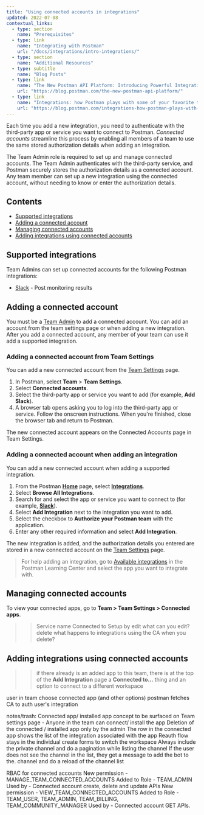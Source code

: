 ```yaml
---
title: "Using connected accounts in integrations"
updated: 2022-07-08
contextual_links:
  - type: section
    name: "Prerequisites"
  - type: link
    name: "Integrating with Postman"
    url: "/docs/integrations/intro-integrations/"
  - type: section
    name: "Additional Resources"
  - type: subtitle
    name: "Blog Posts"
  - type: link
    name: "The New Postman API Platform: Introducing Powerful Integrations"
    url: "https://blog.postman.com/the-new-postman-api-platform/"
  - type: link
    name: "Integrations: how Postman plays with some of your favorite tools"
    url: "https://blog.postman.com/integrations-how-postman-plays-with-some-of-your-favorite-tools/"
---
```


Each time you add a new integration, you need to authenticate with the third-party app or service you want to connect to Postman. _Connected accounts_ streamline this process by enabling all members of a team to use the same stored authorization details when adding an integration.

The Team Admin role is required to set up and manage connected accounts. The Team Admin authenticates with the third-party service, and Postman securely stores the authorization details as a connected account. Any team member can set up a new integration using the connected account, without needing to know or enter the authorization details.

## Contents

* [Supported integrations](#supported-integrations)
* [Adding a connected account](#adding-a-connected-account)
* [Managing connected accounts](#managing-connected-accounts)
* [Adding integrations using connected accounts](#adding-integrations-using-connected-accounts)

## Supported integrations

Team Admins can set up connected accounts for the following Postman integrations:

* [Slack](/docs/integrations/available-integrations/slack/) - Post monitoring results

## Adding a connected account

You must be a [Team Admin](/docs/collaborating-in-postman/roles-and-permissions/#team-roles) to add a connected account. You can add an account from the team settings page or when adding a new integration. After you add a connected account, any member of your team can use it add a supported integration.

### Adding a connected account from Team Settings

You can add a new connected account from the [Team Settings](https://app.getpostman.com/dashboard/teams/edit) page.

1. In Postman, select **Team** > **Team Settings**.
1. Select **Connected accounts**.
1. Select the third-party app or service you want to add (for example, **Add Slack**).
1. A browser tab opens asking you to log into the third-party app or service. Follow the onscreen instructions. When you're finished, close the browser tab and return to Postman.

The new connected account appears on the Connected Accounts page in Team Settings.

### Adding a connected account when adding an integration

You can add a new connected account when adding a supported integration.

1. From the Postman **[Home](https://go.postman.co/home)** page, select **[Integrations](https://go.postman.co/integrations)**.
1. Select **Browse All Integrations**.
1. Search for and select the app or service you want to connect to (for example, **[Slack](https://go.postman.co/integrations/service/slack)**).
1. Select **Add Integration** next to the integration you want to add.
1. Select the checkbox to **Authorize your Postman team** with the application.
1. Enter any other required information and select **Add Integration**.

The new integration is added, and the authorization details you entered are stored in a new connected account on the [Team Settings](https://app.getpostman.com/dashboard/teams/edit) page.

> For help adding an integration, go to [Available integrations](/docs/integrations/available-integrations/apimatic/) in the Postman Learning Center and select the app you want to integrate with.

## Managing connected accounts

To view your connected apps, go to **Team > Team Settings > Connected apps**.

>> Service name     Connected to     Setup by
>>  edit
>>      what can you edit?
>> delete
>>      what happens to integrations using the CA when you delete?

## Adding integrations using connected accounts

>> if there already is an added app to this team, there is at the top of the **Add Integration** page a **Connected to...** thing and an option to connect to a different workspace

user in team
choose connected app (and other options)
postman fetches CA to auth user's integration

notes/trash:
Connected app/ installed app concept to be surfaced on Team settings page - Anyone in the team can connect/ install the app
Deletion of the connected / installed app only by the admin
The row in the connected app shows the list of the integration associated with the app
Reauth flow stays in the individual create forms to switch the workspace
Always include the private channel and do a pagination while listing the channel
If the user does not see the channel in the list, they get a message to add the bot to the. channel and do a reload of the channel list


RBAC for connected accounts
New permission - MANAGE_TEAM_CONNECTED_ACCOUNTS
Added to Role -  TEAM_ADMIN
Used by - Connected account create, delete and update APIs
New permission - VIEW_TEAM_CONNECTED_ACCOUNTS
Added to Role - TEAM_USER, TEAM_ADMIN, TEAM_BILLING, TEAM_COMMUNITY_MANAGER
Used by - Connected account GET APIs.